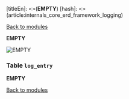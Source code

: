 [titleEn]: <>(__EMPTY__)
[hash]: <>(article:internals_core_erd_framework_logging)

[Back to modules](./../10-modules.md)

__EMPTY__

![__EMPTY__](./dist/erd-shopware-core-framework-logging.png)


### Table `log_entry`

__EMPTY__


[Back to modules](./../10-modules.md)
